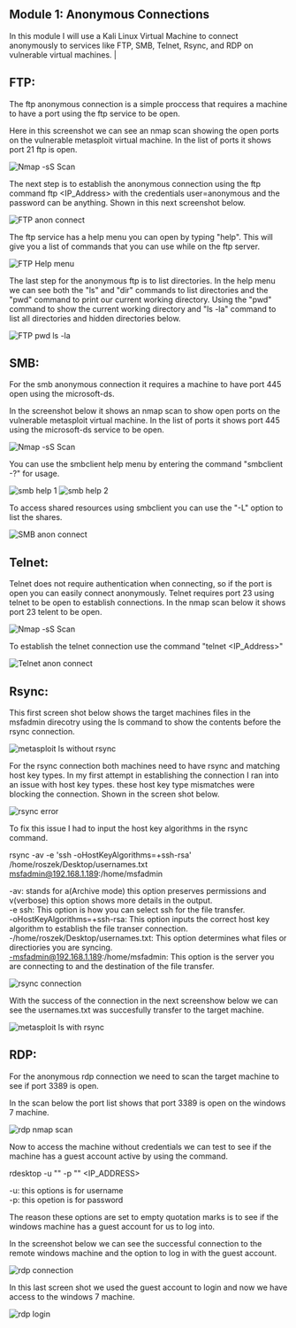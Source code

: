 ## Module 1: Anonymous Connections
  In this module I will use a Kali Linux Virtual Machine to connect anonymously to services like FTP, SMB, Telnet, Rsync, and RDP on vulnerable virtual machines.
|
## FTP: 
  The ftp anonymous connection is a simple proccess that requires a machine to have a port using the ftp service to be open.
  
Here in this screenshot we can see an nmap scan showing the open ports on the vulnerable metasploit virtual machine. 
In the list of ports it shows port 21 ftp is open. 

![Nmap -sS Scan ](https://github.com/user-attachments/assets/37751bec-7478-4db8-b37a-32a7fa53eda3)

The next step is to establish the anonymous connection using the ftp command ftp <IP_Address> with the credentials user=anonymous and the password can be anything.
Shown in this next screenshot below.

![FTP anon connect](https://github.com/user-attachments/assets/70e6d0d2-86bd-4554-997c-7fa6bb9c700c)

The ftp service has a help menu you can open by typing "help". This will give you a list of commands that you can use while on the ftp server. 

![FTP Help menu](https://github.com/user-attachments/assets/f8d17bfa-c8ce-4d8e-a618-48871ca05a82)

The last step for the anonymous ftp is to list directories. In the help menu we can see both the "ls" and "dir" commands to list directories and the "pwd" command to print our current working directory. 
Using the "pwd" command to show the current working directory and "ls -la" command to list all directories and hidden directories below.

![FTP pwd ls -la](https://github.com/user-attachments/assets/c7d08528-1a9a-4cce-bbd9-87f88a3dc3ad)


## SMB: 
  For the smb anonymous connection it requires a machine to have port 445 open using the microsoft-ds.

  In the screenshot below it shows an nmap scan to show open ports on the vulnerable metasploit virtual machine.
  In the list of ports it shows port 445 using the microsoft-ds service to be open. 

![Nmap -sS Scan ](https://github.com/user-attachments/assets/dde5f0c5-62fd-4210-b1fb-babcaf096ec0)

You can use the smbclient help menu by entering the command "smbclient -?" for usage.

![smb help 1](https://github.com/user-attachments/assets/639bfc0a-c985-4cbe-87c5-bb24f6061276)
![smb help 2](https://github.com/user-attachments/assets/275e2cfc-b251-4e1b-a64f-97efe8e650cf)

To access shared resources using smbclient you can use the "-L" option to list the shares.

![SMB anon connect](https://github.com/user-attachments/assets/f47bad77-20f7-46a4-81bb-c6c8f847d9ca)


## Telnet:
  Telnet does not require authentication when connecting, so if the port is open you can easily connect anonymously.
  Telnet requires port 23 using telnet to be open to establish connections. 
  In the nmap scan below it shows port 23 telent to be open.

![Nmap -sS Scan ](https://github.com/user-attachments/assets/1c905eef-63da-44e3-a8c0-1099c865280c)

To establish the telnet connection use the command "telnet <IP_Address>"

![Telnet anon connect ](https://github.com/user-attachments/assets/17363043-2127-4bf0-9388-aa4c6632f22f)

## Rsync:

  This first screen shot below shows the target machines files in the msfadmin direcotry using the ls command to show the contents before the rsync connection.

![metasploit ls without rsync](https://github.com/user-attachments/assets/34a5c31e-43a7-4ded-b26e-28fb15b2bbe5)

  For the rsync connection both machines need to have rsync and matching host key types. In my first attempt in establishing the connection I ran into an issue with host key types. 
  these host key type mismatches were blocking the connection. Shown in the screen shot below. 
  
![rsync error](https://github.com/user-attachments/assets/bae19153-d547-42d8-95e3-12af7b1dbf3d)

To fix this issue I had to input the host key algorithms in the rsync command. 

rsync -av -e 'ssh -oHostKeyAlgorithms=+ssh-rsa' /home/roszek/Desktop/usernames.txt msfadmin@192.168.1.189:/home/msfadmin

-av: stands for a(Archive mode) this option preserves permissions and v(verbose) this option shows more details in the output.\
-e ssh: This option is how you can select ssh for the file transfer.   
-oHostKeyAlgorithms=+ssh-rsa: This option inputs the correct host key algorithm to establish the file transer connection.  
-/home/roszek/Desktop/usernames.txt: This option determines what files or directiories you are syncing.  
-msfadmin@192.168.1.189:/home/msfadmin: This option is the server you are connecting to and the destination of the file transfer. 

![rsync connection](https://github.com/user-attachments/assets/ee14803a-fe25-4ff8-8817-f33ad0b37eb0)

With the success of the connection in the next screenshow below we can see the usernames.txt was succesfully transfer to the target machine. 

![metasploit ls with rsync](https://github.com/user-attachments/assets/6d31948a-2aa4-4bba-b47b-5dc3dcae968e)


## RDP: 
  For the anonymous rdp connection we need to scan the target machine to see if port 3389 is open.  

  In the scan below the port list shows that port 3389 is open on the windows 7 machine.

![rdp nmap scan](https://github.com/user-attachments/assets/9b4002ce-10bd-4cd1-a44f-cece27eb3161)

  Now to access the machine without credentials we can test to see if the machine has a guest account active by using the command.  

  rdesktop -u "" -p "" <IP_ADDRESS>

  -u: this options is for username   
  -p: this opetion is for password   

  The reason these options are set to empty quotation marks is to see if the windows machine has a guest account for us to log into.  

  In the screenshot below we can see the successful connection to the remote windows machine and the option to log in with the guest account.  

  ![rdp connection ](https://github.com/user-attachments/assets/af54d73a-de08-406a-b9ed-72c8a42260d4)

  In this last screen shot we used the guest account to login and now we have access to the windows 7 machine.

  ![rdp login](https://github.com/user-attachments/assets/6d2c5235-bfc5-4c67-8c69-d2fc7dc41ac5)

